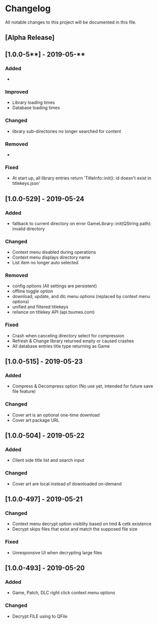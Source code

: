 # Changelog
All notable changes to this project will be documented in this file.

## [Alpha Release]

## [1.0.0-5**] - 2019-05-**
### Added
- 

### Improved
- Library loading times
- Database loading times

### Changed
- library sub-directories no longer searched for content

### Removed
- 

### Fixed
- At start up, all library entries return 'TitleInfo::init(): id doesn't exist in titlekeys.json'


## [1.0.0-529] - 2019-05-24
### Added
- fallback to current directory on error GameLibrary::init(QString path): invalid directory

### Changed
- Context menu disabled during operations
- Context menu displays directory name
- List item no longer auto selected

### Removed
- config options (All settings are persistent)
- offline toggle option
- download, update, and dlc menu options (replaced by context menu options)
- unified and filtered titlekeys
- reliance on titlekey API (api.tsumes.com)

### Fixed
- Crash when canceling directory select for compression
- Refresh & Change library returned empty or caused crashes
- All database entries title type returning as Game


## [1.0.0-515] - 2019-05-23
### Added
- Compress & Decompress option (No use yet, intended for future save file feature)

### Changed
- Cover art is an optional one-time download
- Cover art package URL


## [1.0.0-504] - 2019-05-22
### Added
- Client side title list and search input

### Changed
- Cover art are local instead of downloaded on-demand


## [1.0.0-497] - 2019-05-21
### Changed
- Context menu decrypt option visiblity based on tmd & cetk existence
- Decrypt skips files that exist and match the supposed file size

### Fixed
- Unresponsive UI when decrypting large files


## [1.0.0-493] - 2019-05-20
### Added
- Game, Patch, DLC right click context menu options

### Changed
- Decrypt FILE using to QFile